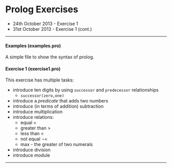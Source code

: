 # Prolog Exercises

- 24th October 2013 - Exercise 1
- 31st October 2013 - Exercise 1 (cont.)

---
#### Examples (examples.pro)
A simple file to show the syntax of prolog.

#### Exercise 1 (exercise1.pro)
This exercise has multiple tasks:

* introduce ten digits by using `successor` and `predecessor` relationships
	* `successor(zero,one)`
* introduce a *predicate* that adds two numbers
* introduce (in terms of addition) subtraction
* introduce multiplication
* introduce relations:
	* equal =
	* greater than >
	* less than <
	* not equal ¬=
	* max - the greater of two numerals
* introduce division
* introduce module

---
